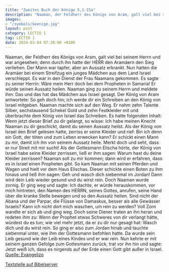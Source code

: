 ```yaml
---
title: "Zweites Buch der Könige 5,1-15a"
description: "Naaman, der Feldherr des Königs von Aram, galt viel bei seinem Herrn und war angesehen; denn durch ihn hatte der HERR den Aramäern den Sieg verliehen. Der Mann war tapfer, aber an Aussatz erkrankt. Nun hatten die Aramäer bei einem Streifzug ein junges Mädchen aus dem Land Israel ...."
images:
- "/symbols/koenige.jpg"
layout: post
category: LECTIO 1
tag: LECTIO 1
date: 2024-03-04 07:30:00 +0100
---
```

Naaman, der Feldherr des Königs von Aram, galt viel bei seinem Herrn und war angesehen; denn durch ihn hatte der HERR den Aramäern den Sieg verliehen. Der Mann war tapfer, aber an Aussatz erkrankt.
Nun hatten die Aramäer bei einem Streifzug ein junges Mädchen aus dem Land Israel verschleppt.<!--more--> Es war in den Dienst der Frau Naamans gekommen.
Es sagte zu seiner Herrin: Wäre mein Herr doch bei dem Propheten in Samaria! Er würde seinen Aussatz heilen.
Naaman ging zu seinem Herrn und meldete ihm: Das und das hat das Mädchen aus Israel gesagt.
Der König von Aram antwortete: So geh doch hin; ich werde dir ein Schreiben an den König von Israel mitgeben. Naaman machte sich auf den Weg. Er nahm zehn Talente Silber, sechstausend Schekel Gold und zehn Festkleider mit
und überbrachte dem König von Israel das Schreiben. Es hatte folgenden Inhalt: Wenn jetzt dieser Brief zu dir gelangt, so wisse: Ich habe meinen Knecht Naaman zu dir geschickt, damit du seinen Aussatz heilst.
Als der König von Israel den Brief gelesen hatte, zerriss er seine Kleider und rief: Bin ich denn ein Gott, der töten und zum Leben erwecken kann? Er schickt einen Mann zu mir, damit ich ihn von seinem Aussatz heile. Merkt doch und seht, dass er nur Streit mit mir sucht!
Als der Gottesmann Elischa hörte, der König von Israel habe seine Kleider zerrissen, ließ er ihm sagen: Warum hast du deine Kleider zerrissen? Naaman soll zu mir kommen; dann wird er erfahren, dass es in Israel einen Propheten gibt.
So kam Naaman mit seinen Pferden und Wagen und hielt vor dem Haus Elischas.
Dieser schickte einen Boten zu ihm hinaus und ließ ihm sagen: Geh und wasch dich siebenmal im Jordan! Dann wird dein Leib wieder gesund und du wirst rein.
Doch Naaman wurde zornig. Er ging weg und sagte: Ich dachte, er würde herauskommen, vor mich hintreten, den Namen des HERRN, seines Gottes, anrufen, seine Hand über die kranke Stelle bewegen und so den Aussatz heilen.
Sind nicht der Abana und der Parpar, die Flüsse von Damaskus, besser als alle Gewässer Israels? Kann ich nicht dort mich waschen, um rein zu werden? Voll Zorn wandte er sich ab und ging weg.
Doch seine Diener traten an ihn heran und redeten ihm zu: Wenn der Prophet etwas Schweres von dir verlangt hätte, würdest du es tun; wie viel mehr jetzt, da er zu dir nur gesagt hat: Wasch dich und du wirst rein.
So ging er also zum Jordan hinab und tauchte siebenmal unter, wie ihm der Gottesmann befohlen hatte. Da wurde sein Leib gesund wie der Leib eines Kindes und er war rein.
Nun kehrte er mit seinem ganzen Gefolge zum Gottesmann zurück, trat vor ihn hin und sagte: Jetzt weiß ich, dass es nirgends auf der Erde einen Gott gibt außer in Israel.<br>
[Quelle: Evangelizo](https://evangeliumtagfuertag.org/DE/gospel)

[Textstelle auf Bibelserver](https://www.bibleserver.com/EU/2.Könige5,1-15a)
